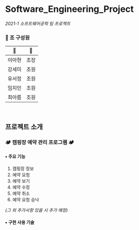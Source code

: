 # Software_Engineering_Project
*2021-1 소프트웨어공학 팀 프로젝트*


### 📍 조 구성원
| 🙍 | 📎 |
|:---:|:---:|
| 이아현 | 조장 |
| 강세미 | 조원 |
| 유서정 | 조원 |
| 임지민 | 조원 |
| 최아름 | 조원 |

<br>

## 프로젝트 소개
### 🏕️ 캠핑장 예약 관리 프로그램 🏕️
#### ▪️ 주요 기능
1. 캠핑장 정보
2. 예약 요청
3. 예약 보기
4. 예약 수정
5. 예약 취소
6. 예약 요청 승낙

*(그 외 추가사항 있을 시 추가 예정)*

#### ▪️ 구현 사용 기술
